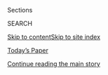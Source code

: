 <div id="app">

<div>

<div class="NYTAppHideMasthead css-zz1s19 e1suatyy0">

<div class="section css-ui9rw0 e1suatyy2">

<div class="css-11hrj97 er09x8g0">

<div class="css-6n7j50">

</div>

<span class="css-1dv1kvn">Sections</span>

<div class="css-10488qs">

<span class="css-1dv1kvn">SEARCH</span>

</div>

[Skip to content](#site-content)[Skip to site
index](#site-index)

</div>

<div class="css-10698na e1huz5gh0">

</div>

</div>

<div id="masthead-bar-one" class="section hasLinks css-15hmgas e1csuq9d3">

<div class="css-uqyvli e1csuq9d0">

</div>

<div class="css-1uqjmks e1csuq9d1">

</div>

<div class="css-9e9ivx">

[](https://myaccount.nytimes3xbfgragh.onion/auth/login?response_type=cookie&client_id=vi)

</div>

<div class="css-1bvtpon e1csuq9d2">

[Today’s Paper](https://www.nytimes3xbfgragh.onion/section/todayspaper)

</div>

</div>

</div>

</div>

<div data-aria-hidden="false">

<div id="site-content" data-role="main">

<div class="css-1ffjgkm">

</div>

<div id="top-wrapper" class="css-15p45cc eaca97t0" type="top">

<div id="top-slug" class="css-19x0jxb eaca97t1" hidden="">

Advertisement

</div>

[Continue reading the main
story](#after-top)

<div class="ad top-wrapper" style="text-align:center;height:100%;display:block;min-height:90px">

<div id="top" class="place-ad" data-position="top" data-size-key="top">

</div>

</div>

<div id="after-top">

</div>

</div>

<div id="collection-5618-issue" class="section css-15h4p1b e9abtgs0">

<div class="css-1j21atc e1svk9qx1">

<div class="css-fmiefx e1svk9qx2">

<div class="css-1hk7r2m eu54l5x0">

<div id="sponsor-wrapper" class="css-7a1pgi eaca97t0" type="sponsor" hidden="">

<div id="sponsor-slug" class="css-1l4mleb eaca97t1" hidden="">

Supported by

</div>

[Continue reading the main
story](#after-sponsor)

<div id="sponsor" class="ad sponsor-wrapper" style="text-align:left;height:100%;display:block">

</div>

<div id="after-sponsor">

</div>

</div>

</div>

### <span class="css-15smmd5 ezz4tcd1">[Magazine](/section/magazine)</span>

</div>

<div class="css-nfcc9b e1svk9qx3">

<div class="css-vl9dhg e1svk9qx5">

<div class="css-1nrhkj6 e1svk9qx6">

# 5.6.18 Issue

<div class="follow-button-placeholder" data-collection-id="">

</div>

</div>

</div>

</div>

</div>

<div class="css-4svvz1 ekkqrpp0">

<div id="collection-highlights-container" class="section css-18l1u7x e46isfb1">

<div class="template-1 css-gfgt40 ekkqrpp1">

## Highlights

1.  ![<span class="css-13wzayb e1oaj3zl2"><span class="css-1dv1kvn">Credit</span>Illustration
    by Francesco
    Francavilla</span>](https://static01.graylady3jvrrxbe.onion/images/2018/05/05/magazine/05mag-insys-image2/05mag-insys-image2-jumbo.png)
    
    <div class="css-gjijuv">
    
    ## [The Opioid that Made a Fortune for Its Maker — and for Its Prescribers](/interactive/2018/05/02/magazine/money-issue-insys-opioids-kickbacks.html)
    
    Insys Therapeutics paid millions of dollars to doctors. The company
    called it a “speaker program,” but prosecutors now call it something
    else: a kickback
    scheme.
    
    <span class="css-1oaezp0"></span><span class="css-1q6w006 e4e4i5l3"></span><span class="css-9voj2j">By
    <span class="css-1baulvz last-byline" itemprop="name">Evan
    Hughes</span></span>
    
    </div>

2.  ![<span class="css-1samh1w e1oaj3zl2"><span class="css-1dv1kvn">Credit</span>Illustration
    by Francesco
    Francavilla</span>](https://static01.graylady3jvrrxbe.onion/images/2018/05/05/magazine/05mag-lottery-image1/05mag-lottery-image1-videoLarge-v4.png)
    
    <div class="css-10wtrbd">
    
    ## [The Man Who Cracked the Lottery](/interactive/2018/05/03/magazine/money-issue-iowa-lottery-fraud-mystery.html)
    
    When the Iowa attorney general’s office began investigating an
    unclaimed lottery ticket worth millions, an incredible string of
    unlikely winners came to light - and a trail that pointed to an
    inside
    job.
    
    <span class="css-1oaezp0"></span>
    
    </div>

3.  ![<span class="css-1samh1w e1oaj3zl2"><span class="css-1dv1kvn">Credit</span>Illustration
    by Francesco
    Francavilla</span>](https://static01.graylady3jvrrxbe.onion/images/2018/05/05/magazine/05mag-baby-image1/05mag-baby-image1-videoLarge-v4.png)
    
    <div class="css-10wtrbd">
    
    ## [The Baby-Formula Crime Ring](/interactive/2018/05/02/magazine/money-issue-baby-formula-crime-ring.html)
    
    It’s pricey, it’s portable, its users need it constantly, and
    retailers love to buy it at a discount. All of which makes it a
    perfect product to
    steal.
    
    <span class="css-1oaezp0"></span><span class="css-1q6w006 e4e4i5l3"></span><span class="css-9voj2j">By
    <span class="css-1baulvz last-byline" itemprop="name">Chris
    Pomorski</span></span>
    
    </div>

4.  ![<span class="css-1samh1w e1oaj3zl2"><span class="css-1dv1kvn">Credit</span>Illustration
    by Francesco
    Francavilla</span>](https://static01.graylady3jvrrxbe.onion/images/2018/05/05/magazine/05mag-heist-image1/05mag-heist-image1-videoLarge-v4.png)
    
    <div class="css-10wtrbd">
    
    ## [The Billion-Dollar Bank Job](/interactive/2018/05/03/magazine/money-issue-bangladesh-billion-dollar-bank-heist.html)
    
    In 2016, a mysterious syndicate tried to steal $951 million from
    Bangladesh’s central bank - and laid bare a profound weakness in the
    system by which money moves around the
    world.
    
    <span class="css-1oaezp0"></span>
    
    </div>

</div>

<div class="css-1xdhyk6 e46isfb0">

<div class="css-zk12ih ef6si7p0">

1.  ![<span class="css-2s0ord e1oaj3zl2"><span class="css-1dv1kvn">Credit</span>Illustration
    by Francesco
    Francavilla</span>](https://static01.graylady3jvrrxbe.onion/images/2018/05/05/magazine/05mag-tips-image1/05mag-tips-image1-videoLarge-v4.png)
    
    <div class="css-10wtrbd">
    
    ## [The White-Collar-Crime Cheat Sheet](/interactive/2018/05/03/magazine/money-issue-white-collar-crimes-cheat-sheet.html)
    
    How the biggest scammers get away with
    it.
    
    <span class="css-me3p27"></span>
    
    </div>

2.  ### First Words
    
    ![<span class="css-2s0ord e1oaj3zl2"><span class="css-1dv1kvn">Credit</span>Photo
    illustration by Derek Brahney. Source photograph of model: Getty
    Images.</span>](https://static01.graylady3jvrrxbe.onion/images/2018/05/06/magazine/06mag-06firstwords-t_CA0/06mag-06firstwords-t_CA0-videoLarge-v3.png)
    
    <div class="css-10wtrbd">
    
    ## [What Happens When People and Companies Are Both Just ‘Brands’?](/2018/05/01/magazine/what-happens-when-people-and-companies-are-both-just-brands.html)
    
    The logic of branding has slipped into every corner of modern life —
    but it doesn’t seem to profit individuals as much as some once
    hoped.
    
    <span class="css-me3p27"></span><span class="css-1q6w006 e4e4i5l3"></span><span class="css-9voj2j">By
    <span class="css-1baulvz last-byline" itemprop="name">Amanda
    Hess</span></span>
    
    </div>

3.  ### The Ethicist
    
    ![<span class="css-2s0ord e1oaj3zl2"><span class="css-1dv1kvn">Credit</span>Illustration
    by Tomi
    Um</span>](https://static01.graylady3jvrrxbe.onion/images/2018/05/06/magazine/06Ethicist-image1/06Ethicist-image1-videoLarge.png)
    
    <div class="css-10wtrbd">
    
    ## [What if Our Son’s Birth Mother Wants a Relationship With Him — but Not Us?](/2018/05/02/magazine/what-if-our-sons-birth-mother-wants-a-relationship-with-him-but-not-us.html)
    
    The magazine’s Ethicist columnist on what a birth mother owes her
    son’s adoptive
    mother.
    
    <span class="css-me3p27"></span><span class="css-1q6w006 e4e4i5l3"></span><span class="css-9voj2j">By
    <span class="css-1baulvz last-byline" itemprop="name">Kwame Anthony
    Appiah</span></span>
    
    </div>

4.  ### Diagnosis
    
    ![<span class="css-2s0ord e1oaj3zl2"><span class="css-1dv1kvn">Credit</span>Illustration
    by Andreas
    Samuelsson</span>](https://static01.graylady3jvrrxbe.onion/images/2018/05/06/magazine/06mag-06diagnosis-t_CA0/06mag-06diagnosis-t_CA0-videoLarge.png)
    
    <div class="css-10wtrbd">
    
    ## [Why Was Her Vision Jerky and Blurry if There Was Nothing Wrong With Her Eyes?](/2018/05/01/magazine/why-was-her-vision-jerky-and-blurry-if-there-was-nothing-wrong-with-her-eyes.html)
    
    A doctor told the young woman she was suffering from “emotional
    blindness,” but she knew that the problem with her vision wasn’t
    just in her
    head.
    
    <span class="css-me3p27"></span><span class="css-1q6w006 e4e4i5l3"></span><span class="css-9voj2j">By
    <span class="css-1baulvz last-byline" itemprop="name">Lisa Sanders,
    M.D.</span></span>
    
    </div>

5.  ### On Money
    
    ![<span class="css-2s0ord e1oaj3zl2"><span class="css-1dv1kvn">Credit</span>Illustration
    by Andrew
    Rae</span>](https://static01.graylady3jvrrxbe.onion/images/2018/05/06/magazine/06mag-OnMoney-image2/06mag-OnMoney-image2-videoLarge.png)
    
    <div class="css-10wtrbd">
    
    ## [Corrupt Leaders Are Falling Around the World. Will It Boost Economies?](/2018/05/02/magazine/busted-leaders-boosted-economies.html)
    
    Societies have become more willing and able than ever to uncover the
    shady dealings that go all the way to the
    top.
    
    <span class="css-me3p27"></span><span class="css-1q6w006 e4e4i5l3"></span><span class="css-9voj2j">By
    <span class="css-1baulvz last-byline" itemprop="name">Brook
    Larmer</span></span>
    
    </div>

</div>

</div>

<div class="css-1xdhyk6 e46isfb0">

<div class="css-zk12ih ef6si7p0">

1.  ### Eat
    
    ![<span class="css-2s0ord e1oaj3zl2"><span class="css-1dv1kvn">Credit</span>Gentl
    and Hyers for the New York Times. Food Stylist: Michelle Gatton.
    Prop Stylist: Amy
    Wilson.</span>](https://static01.graylady3jvrrxbe.onion/images/2018/05/06/magazine/06mag-eat/06mag-06eat-t_CA0-videoLarge.jpg)
    
    <div class="css-10wtrbd">
    
    ## [Celebrate Spring With an Upscale Smothered-Chicken Dinner](/2018/05/01/magazine/spring-smothered-chicken-dinner.html)
    
    A Madeira-laced cream sauce with the fresh, crisp softness of
    chicken tastes like
    magic.
    
    <span class="css-me3p27"></span><span class="css-1q6w006 e4e4i5l3"></span><span class="css-9voj2j">By
    <span class="css-1baulvz last-byline" itemprop="name">Sam
    Sifton</span></span>
    
    </div>

2.  ### Talk
    
    ![<span class="css-2s0ord e1oaj3zl2"><span class="css-1dv1kvn">Credit</span>Gabriella
    Demczuk for The New York
    Times</span>](https://static01.graylady3jvrrxbe.onion/images/2018/05/06/magazine/06mag-talk-2/06mag-talk-2-videoLarge-v2.jpg)
    
    <div class="css-10wtrbd">
    
    ## [Gen. Michael Hayden Has One Regret: Russia](/2018/05/01/magazine/gen-michael-hayden-has-one-regret-russia.html)
    
    The former N.S.A. and C.I.A. chief on Trump, Snowden and what makes
    people leak
    secrets.
    
    <span class="css-me3p27"></span><span class="css-1q6w006 e4e4i5l3"></span><span class="css-9voj2j">By
    <span class="css-1baulvz last-byline" itemprop="name">Audie
    Cornish</span></span>
    
    </div>

3.  ### Letter of Recommendation
    
    ![<span class="css-2s0ord e1oaj3zl2"><span class="css-1dv1kvn">Credit</span>Illustration
    by Ryan
    Snook</span>](https://static01.graylady3jvrrxbe.onion/images/2018/05/06/magazine/06mag-06lor-t_CA0/06mag-06lor-t_CA0-videoLarge.png)
    
    <div class="css-10wtrbd">
    
    ## [Letter of Recommendation: Crying at Movies](/2018/05/02/magazine/letter-of-recommendation-crying-at-movies.html)
    
    Weeping in a darkened theater can help you learn to feel more
    deeply. Especially if you happen to be a
    man.
    
    <span class="css-me3p27"></span><span class="css-1q6w006 e4e4i5l3"></span><span class="css-9voj2j">By
    <span class="css-1baulvz last-byline" itemprop="name">Kevin
    Lincoln</span></span>
    
    </div>

4.  ### New Sentences
    
    ![<span class="css-2s0ord e1oaj3zl2"><span class="css-1dv1kvn">Credit</span></span>](https://static01.graylady3jvrrxbe.onion/images/2018/05/06/magazine/06mag-sentences1/06mag-sentences1-videoLarge.jpg)
    
    <div class="css-10wtrbd">
    
    ## [New Sentences: From ‘All the Pieces Matter: The Inside Story of “The Wire”’](/2018/05/02/magazine/new-sentences-from-all-the-pieces-matter-the-inside-story-of-the-wire.html)
    
    When he was landed a role as a heroin user, the actor Andre Royo
    found a surprising way to start understanding
    addiction.
    
    <span class="css-me3p27"></span><span class="css-1q6w006 e4e4i5l3"></span><span class="css-9voj2j">By
    <span class="css-1baulvz last-byline" itemprop="name">Sam
    Anderson</span></span>
    
    </div>

5.  ### Tip
    
    ![<span class="css-2s0ord e1oaj3zl2"><span class="css-1dv1kvn">Credit</span>Illustration
    by
    Radio</span>](https://static01.graylady3jvrrxbe.onion/images/2018/05/06/magazine/06mag-06tip-t_CA0/06mag-06tip-t_CA0-videoLarge.png)
    
    <div class="css-10wtrbd">
    
    ## [How to Sing a Lullaby](/2018/05/02/magazine/how-to-sing-a-lullaby.html)
    
    Pick a simple tune, keep the volume low. Don’t limit your audience
    to
    newborns.
    
    <span class="css-me3p27"></span><span class="css-1q6w006 e4e4i5l3"></span><span class="css-9voj2j">By
    <span class="css-1baulvz last-byline" itemprop="name">Malia
    Wollan</span></span>
    
    </div>

</div>

</div>

</div>

<div id="mid1-wrapper" class="css-1mn4oms eaca97t0" type="rank">

<div id="mid1-slug" class="css-1tag3rd eaca97t1">

Advertisement

</div>

[Continue reading the main
story](#after-mid1)

<div id="mid1" class="ad mid1-wrapper" style="text-align:center;height:100%;display:block">

</div>

<div id="after-mid1">

</div>

</div>

</div>

<div class="css-185go5a e1o5byef0">

<div class="css-15cbhtu">

  - [Latest](#stream-panel)
  - <span class="css-6n7j50">Search</span>
    <div class="control">
    <div class="label-container css-1dv1kvn">
    Search
    </div>
    <div class="css-wm4t3d">
    **<span id="clear-search-input" class="css-1dv1kvn">Clear this text
    input</span>
    </div>
    </div>
    <span class="css-1iovbfw"></span>

<div id="stream-panel" class="section css-8msx5b e1jz0cab1">

<div class="css-13mho3u">

1.  
    
    <div class="css-1cp3ece">
    
    <div class="css-1l4spti">
    
    [](/2018/05/04/magazine/readers-respond-to-the-4-22-18-issue.html)
    
    <div class="css-79elbk">
    
    ![](https://static01.graylady3jvrrxbe.onion/images/2018/04/22/magazine/22mag-cover-type/22mag-cover-type-thumbWide-v2.png?quality=75&auto=webp&disable=upscale)
    
    </div>
    
    ### <span class="css-m70j1g">Thread</span>
    
    ## Readers Respond to the 4.22.18 Issue
    
    Here’s what they had to say about the online empire of Liberty
    University, carbon farming and a parenting expert.
    
    <div class="css-1m9admi ea5icrr0">
    
    By <span class="css-1n7hynb">The New York Times
    Magazine</span>
    
    </div>
    
    </div>
    
    <div class="css-1xu41bz e1xfvim33">
    
    </div>
    
    </div>

2.  
    
    <div class="css-1cp3ece">
    
    <div class="css-1l4spti">
    
    [](/2018/05/03/magazine/judge-john-hodgman-on-children-watching-james-bond-movies.html)
    
    <div class="css-79elbk">
    
    ![](https://static01.graylady3jvrrxbe.onion/images/2018/04/29/magazine/06mag-hodgman/29mag-29hodgman-t_CA0-thumbWide.jpg?quality=75&auto=webp&disable=upscale)
    
    </div>
    
    ### <span class="css-m70j1g">Judge John Hodgman</span>
    
    ## Judge John Hodgman on Children Watching James Bond Movies
    
    Technically, they’re for man-children.
    
    <div class="css-1m9admi ea5icrr0">
    
    By <span class="css-1n7hynb">Judge John Hodgman</span>
    
    </div>
    
    </div>
    
    <div class="css-1xu41bz e1xfvim33">
    
    </div>
    
    </div>

</div>

<div class="css-g6hk37 supplemental">

<div id="mid2-wrapper" class="css-10wkyv7 eaca97t0" type="lede">

<div id="mid2-slug" class="css-1tag3rd eaca97t1">

Advertisement

</div>

[Continue reading the main
story](#after-mid2)

<div id="mid2" class="ad mid2-wrapper" style="text-align:center;height:100%;display:block;min-height:250px">

</div>

<div id="after-mid2">

</div>

</div>

<div id="mktg-wrapper" class="css-oxle51 eaca97t0" type="mktg">

<div id="mktg-slug" class="css-1tag3rd eaca97t1">

Advertisement

</div>

[Continue reading the main
story](#after-mktg)

<div id="mktg" class="ad mktg-wrapper" style="text-align:center;height:100%;display:block">

</div>

<div id="after-mktg">

</div>

</div>

</div>

</div>

</div>

</div>

</div>

</div>

## Site Index

<div>

</div>

## Site Information Navigation

  - [© <span>2020</span> <span>The New York Times
    Company</span>](https://help.nytimes3xbfgragh.onion/hc/en-us/articles/115014792127-Copyright-notice)

<!-- end list -->

  - [NYTCo](https://www.nytco.com/)
  - [Contact
    Us](https://help.nytimes3xbfgragh.onion/hc/en-us/articles/115015385887-Contact-Us)
  - [Work with us](https://www.nytco.com/careers/)
  - [Advertise](https://nytmediakit.com/)
  - [T Brand Studio](http://www.tbrandstudio.com/)
  - [Your Ad
    Choices](https://www.nytimes3xbfgragh.onion/privacy/cookie-policy#how-do-i-manage-trackers)
  - [Privacy](https://www.nytimes3xbfgragh.onion/privacy)
  - [Terms of
    Service](https://help.nytimes3xbfgragh.onion/hc/en-us/articles/115014893428-Terms-of-service)
  - [Terms of
    Sale](https://help.nytimes3xbfgragh.onion/hc/en-us/articles/115014893968-Terms-of-sale)
  - [Site
    Map](https://spiderbites.nytimes3xbfgragh.onion)
  - [Help](https://help.nytimes3xbfgragh.onion/hc/en-us)
  - [Subscriptions](https://www.nytimes3xbfgragh.onion/subscription?campaignId=37WXW)

</div>

</div>
